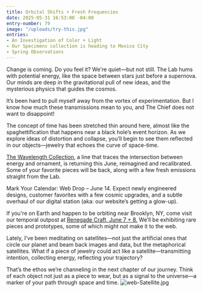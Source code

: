```yaml
---
title: Orbital Shifts + Fresh Frequencies
date: 2025-05-31 16:53:00 -04:00
entry-number: 79
image: "/uploads/try-this.jpg"
entries:
- An Investigation of Color + Light
- Our Specimens collection is heading to Mexico City
- Spring Observations
---
```


Change is coming. Do you feel it? We're quiet—but not still. The Lab hums with potential energy, like the space between stars just before a supernova. Our minds are deep in the gravitational pull of new ideas, and the mysterious physics that guides the cosmos.

It’s been hard to pull myself away from the vortex of experimentation. But I know how much these transmissions mean to you, and The Chief does not want to disappoint!

The concept of time has been stretched thin around here, almost like the spaghettification that happens near a black hole’s event horizon. As we explore ideas of distortion and collapse, you’ll begin to see them reflected in our objects—jewelry that echoes the curve of space-time.

[The Wavelength Collection](https://the-ancient-truth-investigators-shop.myshopify.com/collections/wavelength-collection), a line that traces the intersection between energy and ornament, is returning this June, reimagined and recalibrated. Some of your favorite pieces will be back, along with a few fresh emissions straight from the Lab.

Mark Your Calendar: Web Drop – June 14. Expect newly engineered designs, customer favorites with a few cosmic upgrades, and a subtle overhaul of our digital station (aka: our website’s getting a glow-up).

If you're on Earth and happen to be orbiting near Brooklyn, NY, come visit our temporal outpost at [Renegade Craft, June 7 + 8.](https://ancienttruthinvestigators.com/sightings/) We’ll be exhibiting rare pieces and prototypes, some of which might not make it to the web.

Lately, I’ve been meditating on satellites—not just the artificial ones that circle our planet and beam back images and data, but the metaphorical satellites. What if a piece of jewelry could act like a satellite—transmitting intention, collecting energy, reflecting your trajectory?

That’s the ethos we’re channeling in the next chapter of our journey. Think of each object not just as a piece to wear, but as a signal to the universe—a marker of your path through space and time.
![web-Satellite.jpg](/uploads/web-Satellite.jpg)